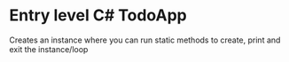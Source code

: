 # Entry level C# TodoApp

Creates an instance where you can run static methods to create, print and exit the instance/loop